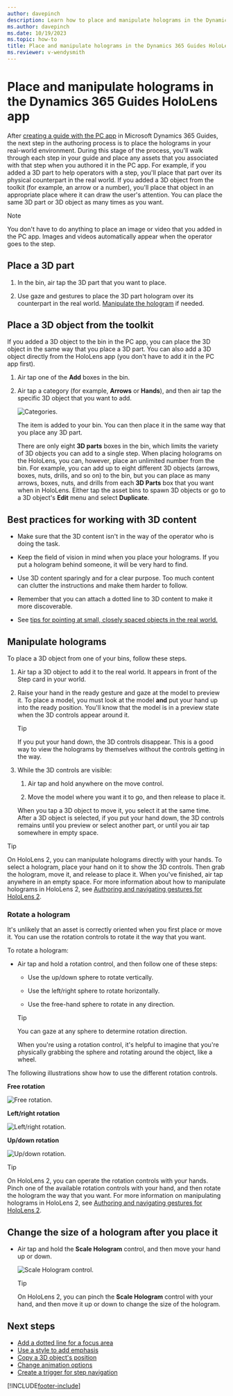 ```yaml
---
author: davepinch
description: Learn how to place and manipulate holograms in the Dynamics 365 Guides HoloLens app
ms.author: davepinch
ms.date: 10/19/2023
ms.topic: how-to
title: Place and manipulate holograms in the Dynamics 365 Guides HoloLens app
ms.reviewer: v-wendysmith
---
```


# Place and manipulate holograms in the Dynamics 365 Guides HoloLens app

After [creating a guide with the PC app](create-guide.md) in Microsoft Dynamics 365 Guides, the next step in the authoring process is to place the holograms in your real-world environment. During this stage of the process, you'll walk through each step in your guide and place any assets that you associated with that step when you authored 
it in the PC app. For example, if you added a 3D part to help operators with a step, you'll place that part over its physical counterpart in the real world. If you added a 3D object from the toolkit (for example, an arrow or a number), you'll place that object in an appropriate place where it can draw the user's attention. You can place the same 3D part or 3D object as many times as you want.

> [!NOTE]
> You don't have to do anything to place an image or video that you added in the PC app. Images and videos automatically appear when the operator goes to the step.

## Place a 3D part

1. In the bin, air tap the 3D part that you want to place.

2. Use gaze and gestures to place the 3D part hologram over its counterpart in the real world. [Manipulate the hologram](#manipulate-holograms) if needed.

## Place a 3D object from the toolkit

If you added a 3D object to the bin in the PC app, you can place the 3D object in the same way that you place a 3D part. You can also add a 3D object directly from the HoloLens app (you don't have to add it in the PC app first).

1. Air tap one of the **Add** boxes in the bin.

1. Air tap a category (for example, **Arrows** or **Hands**), and then air tap the specific 3D object that you want to add.

    ![Categories.](media/step-card-arrow.jpg "Categories")

    The item is added to your bin. You can then place it in the same way that you place any 3D part.

   There are only eight **3D parts** boxes in the bin, which limits the variety of 3D objects you can add to a single step. When placing holograms on the HoloLens, you can, however, place an unlimited number from the bin. For example, you can add up to eight different 3D objects (arrows, boxes, nuts, drills, and so on) to the bin, but you can place as many arrows, boxes, nuts, and drills from each **3D Parts** box that you want when in HoloLens. Either tap the asset bins to spawn 3D objects or go to a 3D object's **Edit** menu and select **Duplicate**.

## Best practices for working with 3D content

- Make sure that the 3D content isn't in the way of the operator who is doing the task.

- Keep the field of vision in mind when you place your holograms. If you put a hologram behind someone, it will be very hard to find.

- Use 3D content sparingly and for a clear purpose. Too much content can clutter the instructions and make them harder to follow.

- Remember that you can attach a dotted line to 3D content to make it more discoverable.

- See [tips for pointing at small, closely spaced objects in the real world.](pc-app-point-small-objects.md)

## Manipulate holograms

To place a 3D object from one of your bins, follow these steps.

1. Air tap a 3D object to add it to the real world. It appears in front of the Step card in your world.

1. Raise your hand in the ready gesture and gaze at the model to preview it. To place a model, you must look at the model **and** put your hand up into the ready position. You'll know that the model is in a preview state when the 3D controls appear around it.

    > [!TIP]
    > If you put your hand down, the 3D controls disappear. This is a good way to view the holograms by themselves without the controls getting in the way. 

1. While the 3D controls are visible:

    1. Air tap and hold anywhere on the move control. 

    1. Move the model where you want it to go, and then release to place it.

    When you tap a 3D object to move it, you select it at the same time. After a 3D object is selected, if you put your hand down, the 3D controls remains until you preview or select another part, or until you air tap somewhere in empty space.

> [!TIP]
> On HoloLens 2, you can manipulate holograms directly with your hands. To select a hologram, place your hand on it to show the 3D controls. Then grab the hologram, move it, and release to place it. When you've finished, air tap anywhere in an empty space. For more information about how to manipulate holograms in HoloLens 2, see [Authoring and navigating gestures for HoloLens 2](authoring-gestures-HL2.md).

### Rotate a hologram

It's unlikely that an asset is correctly oriented when you first place or move it. You can use the rotation controls to rotate it the way that you want.

To rotate a hologram:

- Air tap and hold a rotation control, and then follow one of these steps:

    - Use the up/down sphere to rotate vertically.

    - Use the left/right sphere to rotate horizontally.

    - Use the free-hand sphere to rotate in any direction.

    > [!TIP]
    > You can gaze at any sphere to determine rotation direction.

    When you're using a rotation control, it's helpful to imagine that you're physically grabbing the sphere and rotating around the object, like a wheel.

The following illustrations show how to use the different rotation controls.

**Free rotation**

![Free rotation.](media/free-rotation.PNG "Free rotation")

**Left/right rotation**

![Left/right rotation.](media/left-right-rotation.PNG "Left/right rotation")

**Up/down rotation**

![Up/down rotation.](media/up-down-rotation.PNG "Up/down rotation")

> [!TIP]
> On HoloLens 2, you can operate the rotation controls with your hands. Pinch one of the available rotation controls with your hand, and then rotate the hologram the way that you want. For more information on manipulating holograms in HoloLens 2, see [Authoring and navigating gestures for HoloLens 2](authoring-gestures-HL2.md).

## Change the size of a hologram after you place it

- Air tap and hold the **Scale Hologram** control, and then move your hand up or down.

    ![Scale Hologram control.](media/scale-hologram.png "Scale Hologram control")

    > [!TIP]
    > On HoloLens 2, you can pinch the **Scale Hologram** control with your hand, and then move it up or down to change the size of the hologram.

## Next steps

- [Add a dotted line for a focus area](hololens-app-dotted-line.md)
- [Use a style to add emphasis](hololens-app-styles.md)
- [Copy a 3D object's position](hololens-app-copy-3D-model-position.md)
- [Change animation options](hololens-app-animations.md)
- [Create a trigger for step navigation](hololens-app-trigger.md)
    
[!INCLUDE[footer-include](../includes/footer-banner.md)]
